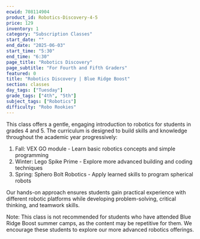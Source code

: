 ```yaml
---
ecwid: 708114904
product_id: Robotics-Discovery-4-5
price: 129
inventory: 1
category: "Subscription Classes"
start_date: ""
end_date: "2025-06-03"
start_time: "5:30"
end_time: "6:30"
page_title: "Robotics Discovery"
page_subtitle: "For Fourth and Fifth Graders"
featured: 0
title: "Robotics Discovery | Blue Ridge Boost"
section: classes
day_tags: ["Tuesday"]
grade_tags: ["4th", "5th"]
subject_tags: ["Robotics"]
difficulty: "Robo Rookies"
---
```

<p>This class offers a gentle, engaging introduction to robotics for students in grades 4 and 5. The curriculum is designed to build skills and knowledge throughout the academic year progressively:<br></p><ol><li>Fall: VEX GO module - Learn basic robotics concepts and simple programming</li><li>Winter: Lego Spike Prime - Explore more advanced building and coding techniques</li><li>Spring: Sphero Bolt Robotics - Apply learned skills to program spherical robots</li></ol><p>Our hands-on approach ensures students gain practical experience with different robotic platforms while developing problem-solving, critical thinking, and teamwork skills.</p><p>Note: This class is not recommended for students who have attended Blue Ridge Boost summer camps, as the content may be repetitive for them. We encourage these students to explore our more advanced robotics offerings.</p>
